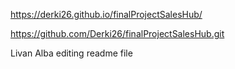 https://derki26.github.io/finalProjectSalesHub/

https://github.com/Derki26/finalProjectSalesHub.git


Livan Alba editing readme file